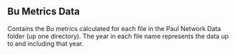 ## Bu Metrics Data

Contains the Bu metrics calculated for each file in the Paul Network Data folder (up one directory). The year in each file name represents the data up to and including that year.
